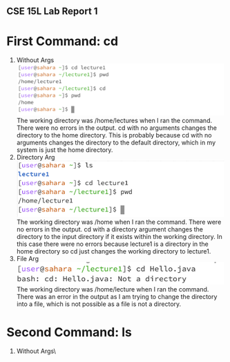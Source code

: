 ## CSE 15L Lab Report 1

# First Command: cd
1. Without Args\
![Image](images/cd1.png)
The working directory was /home/lectures when I ran the command. There were no errors in the output. cd with no arguments changes the directory to the home directory. This is probably because cd with no arguments changes the directory to the default directory, which in my system is just the home directory.
2. Directory Arg\
![Image](images/cd2.png)
The working directory was /home when I ran the command. There were no errors in the output. cd with a directory argument changes the directory to the input directory if it exists within the working directory. In this case there were no errors because lecture1 is a directory in the home directory so cd just changes the working directory to lecture1.
3. File Arg\
![Image](images/cd3.png)\
The working directory was /home/lecture when I ran the command. There was an error in the output as I am trying to change the directory into a file, which is not possible as a file is not a directory.


# Second Command: ls
1. Without Args\
